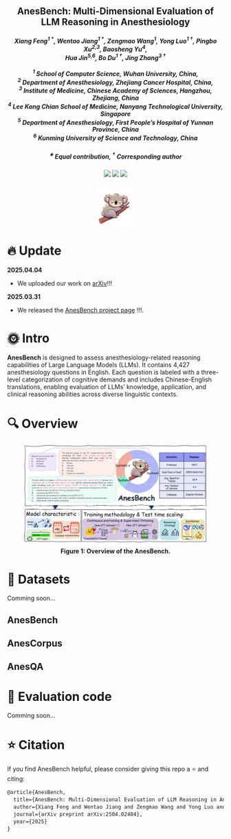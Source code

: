 
<p align="center">

  <h2 align="center"><strong>AnesBench: Multi-Dimensional Evaluation of LLM Reasoning in Anesthesiology</strong></h2>

<div align="center">
<h5>
<em>Xiang Feng<sup>1 *</sup>, Wentao Jiang<sup>1 *</sup>, Zengmao Wang<sup>1</sup>, Yong Luo<sup>1 †</sup>, Pingbo Xu<sup>2,3</sup>, Baosheng Yu<sup>4</sup>,<br/> Hua Jin<sup>5,6</sup>, Bo Du<sup>1 †</sup>, Jing Zhang<sup>3 †</sup> </em>
    <br><br>
       	<sup>1</sup> School of Computer Science, Wuhan University, China,<br/>
        <sup>2</sup> Department of Anesthesiology, Zhejiang Cancer Hospital, China,<br/> 
        <sup>3</sup> Institute of Medicine, Chinese Academy of Sciences, Hangzhou, Zhejiang, China<br/> 
        <sup>4</sup> Lee Kong Chian School of Medicine, Nanyang Technological University, Singapore<br/> 
        <sup>5</sup> Department of Anesthesiology, First People’s Hospital of Yunnan Province, China<br/> 
        <sup>6</sup> Kunming University of Science and Technology, China<br/> 
</h5>
<h5>
<sup>∗</sup> Equal contribution, <sup>†</sup> Corresponding author
</h5>
</div>



<h5 align="center">
<a href="https://mililab.github.io/anesbench.ai/"> <img src="https://img.shields.io/badge/Project-AnesBench-4183C4.svg?logo=Github"></a> <a href="https://arxiv.org/abs/2504.02404"> <img src="https://img.shields.io/badge/Arxiv-2504.02404-b31b1b.svg?logo=arXiv"></a> <img src="https://img.shields.io/badge/🤗-Coming Soon-FF8C00.svg">
</h5>

<figure>
<div align="center">
<img src=figs/logo.png width="20%">
</div>
</figure>


# 🔥 Update
**2025.04.04**
- We uploaded our work on [arXiv](https://arxiv.org/abs/2504.02404)!!!

**2025.03.31**
- We released the [AnesBench project page](https://mililab.github.io/anesbench.ai/) !!!.


# 🌞 Intro
**AnesBench** is designed to assess anesthesiology-related reasoning capabilities of Large Language Models (LLMs). 
It contains 4,427 anesthesiology questions in English. 
Each question is labeled with a three-level categorization of cognitive demands and includes Chinese-English translations, 
enabling evaluation of LLMs’ knowledge, application, and clinical reasoning abilities across diverse linguistic contexts.

# 🔍 Overview
<figure>
<div align="center">
<img src="figs/overview.png">
</div>
<div align="center">
<figcaption align = "center"><b>Figure 1: Overview of the AnesBench. 
 </b></figcaption>
</div>
</figure>

# 📖 Datasets
Comming soon...

## AnesBench

## AnesCorpus

## AnesQA


# 🔨 Evaluation code
Comming soon...

# ⭐ Citation

If you find AnesBench helpful, please consider giving this repo a ⭐ and citing:

```latex
@article{AnesBench,
  title={AnesBench: Multi-Dimensional Evaluation of LLM Reasoning in Anesthesiology},
  author={Xiang Feng and Wentao Jiang and Zengmao Wang and Yong Luo and Pingbo Xu and Baosheng Yu and Hua Jin and Bo Du and Jing Zhang},
  journal={arXiv preprint arXiv:2504.02404},
  year={2025}
}
```
